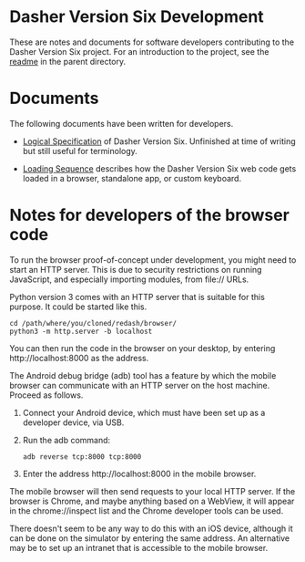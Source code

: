 # Dasher Version Six Development
These are notes and documents for software developers contributing to the Dasher
Version Six project. For an introduction to the project, see the [readme](../)
in the parent directory.

# Documents
The following documents have been written for developers.

-   [Logical Specification](Specification/) of Dasher Version Six.
    Unfinished at time of writing but still useful for terminology.

-   [Loading Sequence](Loading.md) describes how the Dasher
    Version Six web code gets loaded in a browser, standalone app, or custom
    keyboard.

# Notes for developers of the browser code
To run the browser proof-of-concept under development, you might need to start
an HTTP server. This is due to security restrictions on running JavaScript, and
especially importing modules, from file:// URLs.

Python version 3 comes with an HTTP server that is suitable for this purpose. It
could be started like this.

    cd /path/where/you/cloned/redash/browser/
    python3 -m http.server -b localhost

You can then run the code in the browser on your desktop, by entering
http://localhost:8000 as the address.

The Android debug bridge (adb) tool has a feature by which the mobile browser
can communicate with an HTTP server on the host machine. Proceed as follows.

1.  Connect your Android device, which must have been set up as a developer
    device, via USB.
2.  Run the adb command:

        adb reverse tcp:8000 tcp:8000

3.  Enter the address http://localhost:8000 in the mobile browser.

The mobile browser will then send requests to your local HTTP server. If the
browser is Chrome, and maybe anything based on a WebView, it will appear in the
chrome://inspect list and the Chrome developer tools can be used.

There doesn't seem to be any way to do this with an iOS device, although it can
be done on the simulator by entering the same address. An alternative may be to
set up an intranet that is accessible to the mobile browser.
